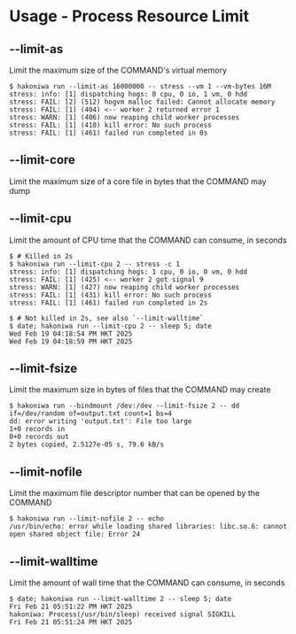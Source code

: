 # Usage - Process Resource Limit

## --limit-as

Limit the maximum size of the COMMAND's virtual memory

```console
$ hakoniwa run --limit-as 16000000 -- stress --vm 1 --vm-bytes 16M
stress: info: [1] dispatching hogs: 0 cpu, 0 io, 1 vm, 0 hdd
stress: FAIL: [2] (512) hogvm malloc failed: Cannot allocate memory
stress: FAIL: [1] (404) <-- worker 2 returned error 1
stress: WARN: [1] (406) now reaping child worker processes
stress: FAIL: [1] (410) kill error: No such process
stress: FAIL: [1] (461) failed run completed in 0s
```

## --limit-core

Limit the maximum size of a core file in bytes that the COMMAND may dump

## --limit-cpu

Limit the amount of CPU time that the COMMAND can consume, in seconds

```console
$ # Killed in 2s
$ hakoniwa run --limit-cpu 2 -- stress -c 1
stress: info: [1] dispatching hogs: 1 cpu, 0 io, 0 vm, 0 hdd
stress: FAIL: [1] (425) <-- worker 2 got signal 9
stress: WARN: [1] (427) now reaping child worker processes
stress: FAIL: [1] (431) kill error: No such process
stress: FAIL: [1] (461) failed run completed in 2s

$ # Not killed in 2s, see also `--limit-walltime`
$ date; hakoniwa run --limit-cpu 2 -- sleep 5; date
Wed Feb 19 04:18:54 PM HKT 2025
Wed Feb 19 04:18:59 PM HKT 2025
```

## --limit-fsize

Limit the maximum size in bytes of files that the COMMAND may create

```console
$ hakoniwa run --bindmount /dev:/dev --limit-fsize 2 -- dd if=/dev/random of=output.txt count=1 bs=4
dd: error writing 'output.txt': File too large
1+0 records in
0+0 records out
2 bytes copied, 2.5127e-05 s, 79.6 kB/s
```

## --limit-nofile

Limit the maximum file descriptor number that can be opened by the COMMAND

```console
$ hakoniwa run --limit-nofile 2 -- echo
/usr/bin/echo: error while loading shared libraries: libc.so.6: cannot open shared object file: Error 24
```

## --limit-walltime

Limit the amount of wall time that the COMMAND can consume, in seconds

```console
$ date; hakoniwa run --limit-walltime 2 -- sleep 5; date
Fri Feb 21 05:51:22 PM HKT 2025
hakoniwa: Process(/usr/bin/sleep) received signal SIGKILL
Fri Feb 21 05:51:24 PM HKT 2025
```
